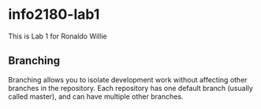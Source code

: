 # info2180-lab1

This is Lab 1 for Ronaldo Willie

## Branching
Branching allows you to isolate development work without
affecting other branches in the repository. Each repository
has one default branch (usually called master), and can have 
multiple other branches.